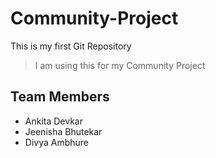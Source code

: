 # Community-Project
This is my first Git Repository
>I am using this for my Community Project

## Team Members 
- Ankita Devkar
- Jeenisha Bhutekar
- Divya Ambhure
